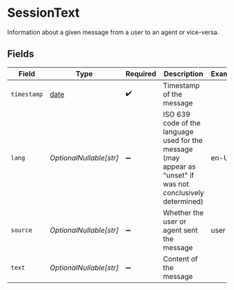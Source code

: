 # SessionText

Information about a given message from a user to an agent or vice-versa.


## Fields

| Field                                                                                                        | Type                                                                                                         | Required                                                                                                     | Description                                                                                                  | Example                                                                                                      |
| ------------------------------------------------------------------------------------------------------------ | ------------------------------------------------------------------------------------------------------------ | ------------------------------------------------------------------------------------------------------------ | ------------------------------------------------------------------------------------------------------------ | ------------------------------------------------------------------------------------------------------------ |
| `timestamp`                                                                                                  | [date](https://docs.python.org/3/library/datetime.html#date-objects)                                         | :heavy_check_mark:                                                                                           | Timestamp of the message                                                                                     |                                                                                                              |
| `lang`                                                                                                       | *OptionalNullable[str]*                                                                                      | :heavy_minus_sign:                                                                                           | ISO 639 code of the language used for the message (may appear as "unset" if was not conclusively determined) | en-US                                                                                                        |
| `source`                                                                                                     | *OptionalNullable[str]*                                                                                      | :heavy_minus_sign:                                                                                           | Whether the user or agent sent the message                                                                   | user                                                                                                         |
| `text`                                                                                                       | *OptionalNullable[str]*                                                                                      | :heavy_minus_sign:                                                                                           | Content of the message                                                                                       |                                                                                                              |